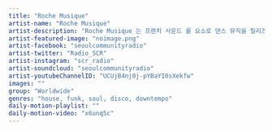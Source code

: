 ```yaml
---
title: "Roche Musique"	
artist-name: "Roche Musique"	
artist-description: "Roche Musique 는 프렌치 사운드 를 요소로 댄스 뮤직을 릴리즈하는 파리의 레이블이다. 프랑스의 고유한 하우스 (House), 누 디스코 (Nu-Disco), 그리고 알앤비 (R&B) 등의 장르에서 영향을 받아 새로운 사운드를 끊임없이 창조해가고있다. Kartell, Plage 84 등이 이 레이블 소속으로 방송에 함께하였다."	
artist-featured-image: "noimage.png"	
artist-facebook: "seoulcommunityradio"	
artist-twitter: "Radio_SCR"	
artist-instagram: "scr_radio"	
artist-soundcloud: "seoulcommunityradio"	
artist-youtubeChannelID: "UCUjB4nj0j-pYBaYI0sXekfw"	
images: ""	
group: "Worldwide"	
genres: "house, funk, soul, disco, downtempo"	
daily-motion-playlist: ""	
daily-motion-video: "x6unq5c"		
---
```


